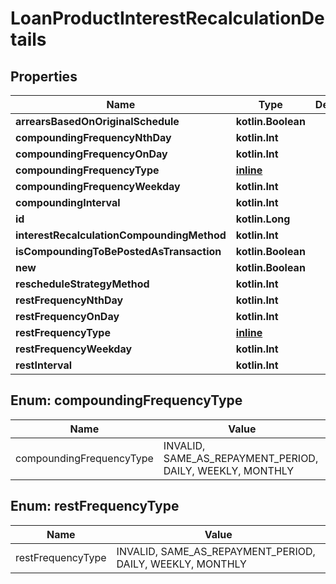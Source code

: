 
# LoanProductInterestRecalculationDetails

## Properties
| Name | Type | Description | Notes |
| ------------ | ------------- | ------------- | ------------- |
| **arrearsBasedOnOriginalSchedule** | **kotlin.Boolean** |  |  [optional] |
| **compoundingFrequencyNthDay** | **kotlin.Int** |  |  [optional] |
| **compoundingFrequencyOnDay** | **kotlin.Int** |  |  [optional] |
| **compoundingFrequencyType** | [**inline**](#CompoundingFrequencyType) |  |  [optional] |
| **compoundingFrequencyWeekday** | **kotlin.Int** |  |  [optional] |
| **compoundingInterval** | **kotlin.Int** |  |  [optional] |
| **id** | **kotlin.Long** |  |  [optional] |
| **interestRecalculationCompoundingMethod** | **kotlin.Int** |  |  [optional] |
| **isCompoundingToBePostedAsTransaction** | **kotlin.Boolean** |  |  [optional] |
| **new** | **kotlin.Boolean** |  |  [optional] |
| **rescheduleStrategyMethod** | **kotlin.Int** |  |  [optional] |
| **restFrequencyNthDay** | **kotlin.Int** |  |  [optional] |
| **restFrequencyOnDay** | **kotlin.Int** |  |  [optional] |
| **restFrequencyType** | [**inline**](#RestFrequencyType) |  |  [optional] |
| **restFrequencyWeekday** | **kotlin.Int** |  |  [optional] |
| **restInterval** | **kotlin.Int** |  |  [optional] |


<a id="CompoundingFrequencyType"></a>
## Enum: compoundingFrequencyType
| Name | Value |
| ---- | ----- |
| compoundingFrequencyType | INVALID, SAME_AS_REPAYMENT_PERIOD, DAILY, WEEKLY, MONTHLY |


<a id="RestFrequencyType"></a>
## Enum: restFrequencyType
| Name | Value |
| ---- | ----- |
| restFrequencyType | INVALID, SAME_AS_REPAYMENT_PERIOD, DAILY, WEEKLY, MONTHLY |



